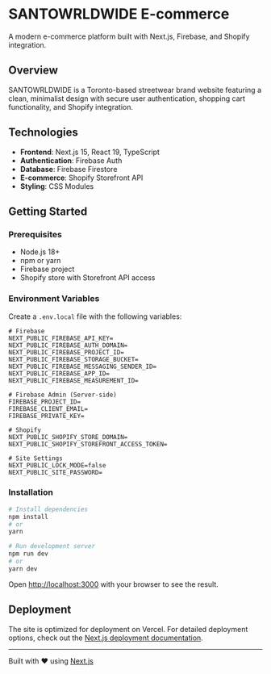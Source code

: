 # SANTOWRLDWIDE E-commerce

A modern e-commerce platform built with Next.js, Firebase, and Shopify integration.

## Overview

SANTOWRLDWIDE is a Toronto-based streetwear brand website featuring a clean, minimalist design with secure user authentication, shopping cart functionality, and Shopify integration.

## Technologies

- **Frontend**: Next.js 15, React 19, TypeScript
- **Authentication**: Firebase Auth
- **Database**: Firebase Firestore
- **E-commerce**: Shopify Storefront API
- **Styling**: CSS Modules

## Getting Started

### Prerequisites

- Node.js 18+
- npm or yarn
- Firebase project
- Shopify store with Storefront API access

### Environment Variables

Create a `.env.local` file with the following variables:

```
# Firebase
NEXT_PUBLIC_FIREBASE_API_KEY=
NEXT_PUBLIC_FIREBASE_AUTH_DOMAIN=
NEXT_PUBLIC_FIREBASE_PROJECT_ID=
NEXT_PUBLIC_FIREBASE_STORAGE_BUCKET=
NEXT_PUBLIC_FIREBASE_MESSAGING_SENDER_ID=
NEXT_PUBLIC_FIREBASE_APP_ID=
NEXT_PUBLIC_FIREBASE_MEASUREMENT_ID=

# Firebase Admin (Server-side)
FIREBASE_PROJECT_ID=
FIREBASE_CLIENT_EMAIL=
FIREBASE_PRIVATE_KEY=

# Shopify
NEXT_PUBLIC_SHOPIFY_STORE_DOMAIN=
NEXT_PUBLIC_SHOPIFY_STOREFRONT_ACCESS_TOKEN=

# Site Settings
NEXT_PUBLIC_LOCK_MODE=false
NEXT_PUBLIC_SITE_PASSWORD=
```

### Installation

```bash
# Install dependencies
npm install
# or
yarn

# Run development server
npm run dev
# or
yarn dev
```

Open [http://localhost:3000](http://localhost:3000) with your browser to see the result.

## Deployment

The site is optimized for deployment on Vercel. For detailed deployment options, check out the [Next.js deployment documentation](https://nextjs.org/docs/app/building-your-application/deploying).

---

Built with ❤️ using [Next.js](https://nextjs.org)
